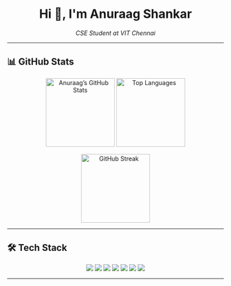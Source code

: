 <!-- HEADER -->
<h1 align="center">Hi 👋, I'm Anuraag Shankar</h1>
<p align="center">
  <em>CSE Student at VIT Chennai</em>
</p>

---

## 📊 GitHub Stats  

<p align="center">
  <img src="https://github-readme-stats.vercel.app/api?username=anuraaggg&show_icons=true&theme=github_dark" height="160" alt="Anuraag’s GitHub Stats"/>
  <img src="https://github-readme-stats.vercel.app/api/top-langs/?username=anuraaggg&layout=compact&langs_count=8&theme=github_dark" height="160" alt="Top Languages"/>
</p>

<p align="center">
  <img src="https://streak-stats.demolab.com?user=anuraaggg&theme=github-dark&hide_border=false" height="160" alt="GitHub Streak"/>
</p>

---

## 🛠️ Tech Stack  

<p align="center">
  <img src="https://img.shields.io/badge/Python-3776AB?style=for-the-badge&logo=python&logoColor=white"/>
  <img src="https://img.shields.io/badge/C-00599C?style=for-the-badge&logo=c&logoColor=white"/>
  <img src="https://img.shields.io/badge/JavaScript-F7DF1E?style=for-the-badge&logo=javascript&logoColor=black"/>
  <img src="https://img.shields.io/badge/HTML5-E34F26?style=for-the-badge&logo=html5&logoColor=white"/>
  <img src="https://img.shields.io/badge/CSS3-1572B6?style=for-the-badge&logo=css3&logoColor=white"/>
  <img src="https://img.shields.io/badge/React-20232A?style=for-the-badge&logo=react&logoColor=61DAFB"/>
  <img src="https://img.shields.io/badge/Node.js-339933?style=for-the-badge&logo=nodedotjs&logoColor=white"/>
</p>

---
